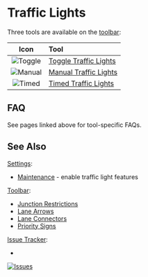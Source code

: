 # Traffic Lights

Three tools are available on the [toolbar](Toolbar.md):

|                   Icon                   | Tool                                              |
|:----------------------------------------:|:--------------------------------------------------|
| ![Toggle](https://imgur.com/WPaP08X.png) | [Toggle Traffic Lights](Toggle-Traffic-Lights.md) |
| ![Manual](https://imgur.com/CsD5YfD.png) | [Manual Traffic Lights](Manual-Traffic-Lights.md) |
| ![Timed](https://imgur.com/WxKOlyS.png)  | [Timed Traffic Lights](Timed-Traffic-Lights.md)   |

## FAQ

See pages linked above for tool-specific FAQs.

## See Also

[Settings](Settings.md):

* [Maintenance](Maintenance.md) - enable traffic light features

[Toolbar](Toolbar.md):

* [Junction Restrictions](Junction-Restrictions.md)
* [Lane Arrows](Lane-Arrows.md)
* [Lane Connectors](Lane-Connectors.md)
* [Priority Signs](Priority-Signs.md)

[Issue Tracker](https://github.com/CitiesSkylinesMods/TMPE/issues):

* <a href="https://github.com/CitiesSkylinesMods/TMPE/labels/TRAFFIC LIGHTS">
<img src="https://img.shields.io/github/issues/CitiesSkylinesMods/TMPE/TRAFFIC LIGHTS?label=TRAFFIC LIGHTS&logo=github" alt="Issues" />
</a>
